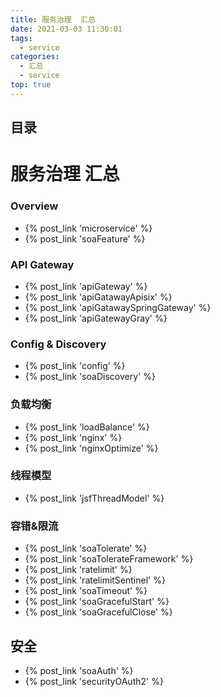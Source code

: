 ```yaml
---
title: 服务治理  汇总
date: 2021-03-03 11:30:01
tags:
  - service
categories: 
  - 汇总
  - service
top: true  
---
```


<p></p>
<!-- more -->

## 目录
<!-- toc -->

# 服务治理  汇总
### Overview
+ {% post_link 'microservice' %}
+ {% post_link 'soaFeature' %}

### API Gateway
+ {% post_link 'apiGateway' %}
+ {% post_link 'apiGatawayApisix' %}
+ {% post_link 'apiGatawaySpringGateway' %}
+ {% post_link 'apiGatewayGray' %}



### Config & Discovery

+ {% post_link 'config' %}
+ {% post_link 'soaDiscovery' %} 

### 负载均衡
- {% post_link 'loadBalance' %}
- {% post_link 'nginx' %}
- {% post_link 'nginxOptimize' %}

### 线程模型
+ {% post_link 'jsfThreadModel' %}

### 容错&限流
+ {% post_link 'soaTolerate' %}
+ {% post_link 'soaTolerateFramework' %}
+ {% post_link  'ratelimit' %}
+ {% post_link  'ratelimitSentinel' %}
+ {% post_link 'soaTimeout' %}
+ {% post_link 'soaGracefulStart' %} 
+ {% post_link 'soaGracefulClose' %} 

## 安全
+ {% post_link 'soaAuth' %}
+ {% post_link 'securityOAuth2' %}













